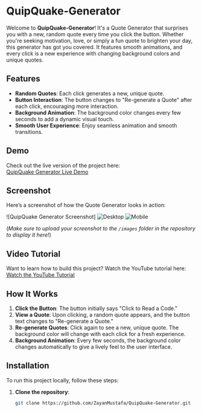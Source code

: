 # QuipQuake-Generator

Welcome to **QuipQuake-Generator**!  It's a Quote Generator that surprises you with a new, random quote every time you click the button. Whether you're seeking motivation, love, or simply a fun quote to brighten your day, this generator has got you covered. It features smooth animations, and every click is a new experience with changing background colors and unique quotes.

## Features

- **Random Quotes**: Each click generates a new, unique quote.
- **Button Interaction**: The button changes to "Re-generate a Quote" after each click, encouraging more interaction.
- **Background Animation**: The background color changes every few seconds to add a dynamic visual touch.
- **Smooth User Experience**: Enjoy seamless animation and smooth transitions.

## Demo

Check out the live version of the project here:  
[QuipQuake Generator Live Demo](https://zayanmustafa.github.io/QuipQuake-Generator/)

## Screenshot

Here’s a screenshot of how the Quote Generator looks in action:

![QuipQuake Generator Screenshot] ![Desktop](https://github.com/user-attachments/assets/3bbbda64-c34c-439d-a346-23506505841a) ![Mobile](https://github.com/user-attachments/assets/de620f60-ed0e-406b-898e-be7549075400)

(*Make sure to upload your screenshot to the `/images` folder in the repository to display it here!*)

## Video Tutorial

Want to learn how to build this project? Watch the YouTube tutorial here:  
[Watch the YouTube Tutorial](https://youtu.be/lXuQTzXY2jg)

## How It Works

1. **Click the Button**: The button initially says "Click to Read a Code."
2. **View a Quote**: Upon clicking, a random quote appears, and the button text changes to "Re-generate a Quote."
3. **Re-generate Quotes**: Click again to see a new, unique quote. The background color will change with each click for a fresh experience.
4. **Background Animation**: Every few seconds, the background color changes automatically to give a lively feel to the user interface.

## Installation

To run this project locally, follow these steps:

1. **Clone the repository**:
   ```bash
   git clone https://github.com/ZayanMustafa/QuipQuake-Generator.git
